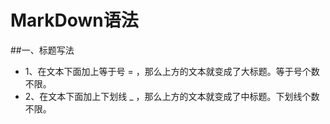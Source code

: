 # MarkDown语法
##一、标题写法  
* 1、在文本下面加上等于号 = ，那么上方的文本就变成了大标题。等于号个数不限。
* 2、在文本下面加上下划线 _ ，那么上方的文本就变成了中标题。下划线个数不限。
